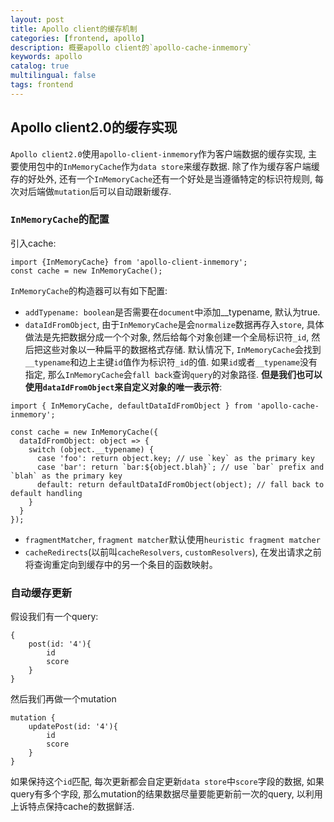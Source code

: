 ```yaml
---
layout: post
title: Apollo client的缓存机制
categories: [frontend, apollo]
description: 概要apollo client的`apollo-cache-inmemory`
keywords: apollo
catalog: true
multilingual: false
tags: frontend
---
```


## Apollo client2.0的缓存实现
`Apollo client2.0`使用`apollo-client-inmemory`作为客户端数据的缓存实现, 主要使用包中的`InMemoryCache`作为`data store`来缓存数据. 除了作为缓存客户端缓存的好处外, 还有一个`InMemoryCache`还有一个好处是当遵循特定的标识符规则, 每次对后端做`mutation`后可以自动跟新缓存.

### `InMemoryCache`的配置
引入cache:
```ecmascript 6
import {InMemoryCache} from 'apollo-client-inmemory';
const cache = new InMemoryCache();
```

`InMemoryCache`的构造器可以有如下配置:
- `addTypename: boolean`是否需要在`document`中添加__typename, 默认为true.
- `dataIdFromObject`, 由于`InMemoryCache`是会`normalize`数据再存入`store`, 具体做法是先把数据分成一个个对象, 然后给每个对象创建一个全局标识符`_id`, 然后把这些对象以一种扁平的数据格式存储. 默认情况下, `InMemoryCache`会找到`__typename`和边上主键`id`值作为标识符`_id`的值. 如果`id`或者`__typename`没有指定, 那么`InMemoryCache`会`fall back`查询`query`的对象路径. **但是我们也可以使用`dataIdFromObject`来自定义对象的唯一表示符**: 

```ecmascript 6
import { InMemoryCache, defaultDataIdFromObject } from 'apollo-cache-inmemory';

const cache = new InMemoryCache({
  dataIdFromObject: object => {
    switch (object.__typename) {
      case 'foo': return object.key; // use `key` as the primary key
      case 'bar': return `bar:${object.blah}`; // use `bar` prefix and `blah` as the primary key
      default: return defaultDataIdFromObject(object); // fall back to default handling
    }
  }
});
```
- `fragmentMatcher`, `fragment matcher`默认使用`heuristic fragment matcher`
- `cacheRedirects`(以前叫`cacheResolvers`, `customResolvers`), 在发出请求之前将查询重定向到缓存中的另一个条目的函数映射。

### 自动缓存更新
假设我们有一个query:
```
{
    post(id: '4'){
        id
        score
    }
}
```
然后我们再做一个mutation
```
mutation {
    updatePost(id: '4'){
        id
        score
    }
}
```
如果保持这个`id`匹配, 每次更新都会自定更新`data store`中`score`字段的数据, 如果query有多个字段, 那么mutation的结果数据尽量要能更新前一次的query, 以利用上诉特点保持cache的数据鲜活.